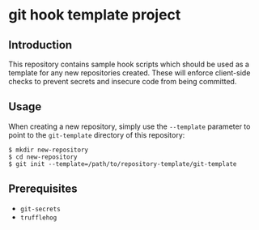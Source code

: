 # git hook template project

## Introduction
This repository contains sample hook scripts which should be used as a
template for any new repositories created. These will enforce client-side
checks to prevent secrets and insecure code from being committed.

## Usage
When creating a new repository, simply use the `--template` parameter to point
to the `git-template` directory of this repository:

```
$ mkdir new-repository
$ cd new-repository
$ git init --template=/path/to/repository-template/git-template
```

## Prerequisites
* `git-secrets`
* `trufflehog`
